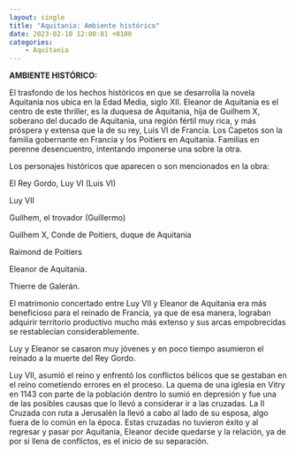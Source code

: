 ```yaml
---
layout: single
title: "Aquitania: Ambiente histórico"
date: 2023-02-10 12:00:01 +0100
categories: 
    - Aquitania
---
```

**AMBIENTE HISTÓRICO:**

El trasfondo de los hechos históricos en que se desarrolla la novela
Aquitania nos ubica en la Edad Media, siglo XII. Eleanor de Aquitania es
el centro de este thriller, es la duquesa de Aquitania, hija de Guilhem
X, soberano del ducado de Aquitania, una región fértil muy rica, y más
próspera y extensa que la de su rey, Luis VI de Francia. Los Capetos son
la familia gobernante en Francia y los Poitiers en Aquitania. Familias
en perenne desencuentro, intentando imponerse una sobre la otra.

Los personajes históricos que aparecen o son mencionados en la obra:

El Rey Gordo, Luy VI (Luis VI)

Luy VII

Guilhem, el trovador (Guillermo)

Guilhem X, Conde de Poitiers, duque de Aquitania

Raimond de Poitiers

Eleanor de Aquitania.

Thierre de Galerán.

El matrimonio concertado entre Luy VII y Eleanor de Aquitania era más
beneficioso para el reinado de Francia, ya que de esa manera, lograban
adquirir territorio productivo mucho más extenso y sus arcas
empobrecidas se restablecían considerablemente.

Luy y Eleanor se casaron muy jóvenes y en poco tiempo asumieron el
reinado a la muerte del Rey Gordo.

Luy VII, asumió el reino y enfrentó los conflictos bélicos que se
gestaban en el reino cometiendo errores en el proceso. La quema de una
iglesia en Vitry en 1143 con parte de la población dentro lo sumió en
depresión y fue una de las posibles causas que lo llevó a considerar ir
a las cruzadas. La II Cruzada con ruta a Jerusalén la llevó a cabo al
lado de su esposa, algo fuera de lo común en la época. Estas cruzadas no
tuvieron éxito y al regresar y pasar por Aquitania, Eleanor decide
quedarse y la relación, ya de por sí llena de conflictos, es el inicio
de su separación.
